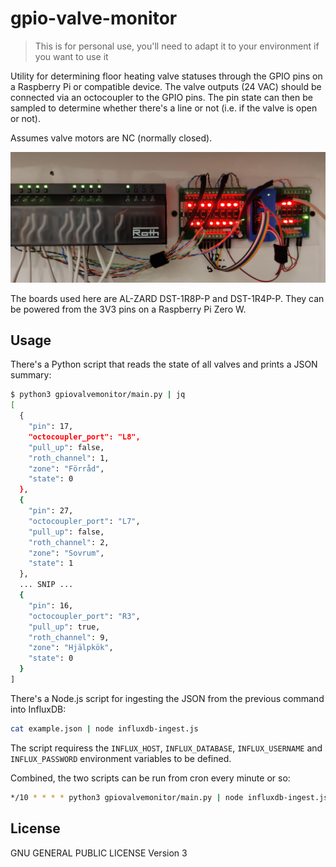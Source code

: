 # gpio-valve-monitor

> This is for personal use, you'll need to adapt it to your environment if you want to use it

Utility for determining floor heating valve statuses through the GPIO pins on a Raspberry Pi or compatible device. The 
valve outputs (24 VAC) should be connected via an octocoupler to the GPIO pins. The pin state can then be sampled to 
determine whether there's a line or not (i.e. if the valve is open or not).

Assumes valve motors are NC (normally closed).

![Wiring](https://github.com/Jalle19/gpio-valve-monitor/raw/master/wiring.jpg)

The boards used here are AL-ZARD DST-1R8P-P and DST-1R4P-P. They can be powered from the 3V3 pins on a Raspberry Pi 
Zero W. 

## Usage

There's a Python script that reads the state of all valves and prints a JSON summary:

```bash
$ python3 gpiovalvemonitor/main.py | jq
[
  {
    "pin": 17,
    "octocoupler_port": "L8",
    "pull_up": false,
    "roth_channel": 1,
    "zone": "Förråd",
    "state": 0
  },
  {
    "pin": 27,
    "octocoupler_port": "L7",
    "pull_up": false,
    "roth_channel": 2,
    "zone": "Sovrum",
    "state": 1
  },
  ... SNIP ...
  {
    "pin": 16,
    "octocoupler_port": "R3",
    "pull_up": true,
    "roth_channel": 9,
    "zone": "Hjälpkök",
    "state": 0
  }
]
```

There's a Node.js script for ingesting the JSON from the previous command into InfluxDB:

```bash
cat example.json | node influxdb-ingest.js
```

The script requiress the `INFLUX_HOST`, `INFLUX_DATABASE`, `INFLUX_USERNAME` and `INFLUX_PASSWORD` environment 
variables to be defined.

Combined, the two scripts can be run from cron every minute or so:

```bash
*/10 * * * * python3 gpiovalvemonitor/main.py | node influxdb-ingest.js
```

## License

GNU GENERAL PUBLIC LICENSE Version 3